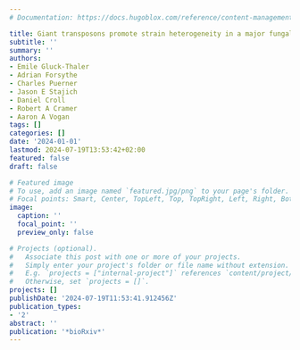 ```yaml
---
# Documentation: https://docs.hugoblox.com/reference/content-management/

title: Giant transposons promote strain heterogeneity in a major fungal pathogen
subtitle: ''
summary: ''
authors:
- Emile Gluck-Thaler
- Adrian Forsythe
- Charles Puerner
- Jason E Stajich
- Daniel Croll
- Robert A Cramer
- Aaron A Vogan
tags: []
categories: []
date: '2024-01-01'
lastmod: 2024-07-19T13:53:42+02:00
featured: false
draft: false

# Featured image
# To use, add an image named `featured.jpg/png` to your page's folder.
# Focal points: Smart, Center, TopLeft, Top, TopRight, Left, Right, BottomLeft, Bottom, BottomRight.
image:
  caption: ''
  focal_point: ''
  preview_only: false

# Projects (optional).
#   Associate this post with one or more of your projects.
#   Simply enter your project's folder or file name without extension.
#   E.g. `projects = ["internal-project"]` references `content/project/deep-learning/index.md`.
#   Otherwise, set `projects = []`.
projects: []
publishDate: '2024-07-19T11:53:41.912456Z'
publication_types:
- '2'
abstract: ''
publication: '*bioRxiv*'
---
```

